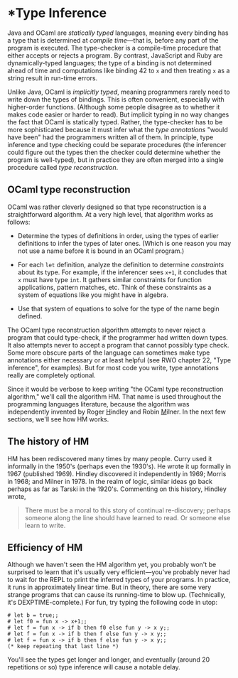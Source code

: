 # \*Type Inference

Java and OCaml are *statically typed* languages, meaning every binding has
a type that is determined at *compile time*&mdash;that is, before any part of
the program is executed. The type-checker is a compile-time procedure
that either accepts or rejects a program. By contrast, JavaScript and
Ruby are dynamically-typed languages; the type of a binding is not
determined ahead of time and computations like binding 42 to `x` and
then treating `x` as a string result in run-time errors. 

Unlike Java, OCaml is *implicitly typed*, meaning programmers rarely need
to write down the types of bindings. This is often convenient,
especially with higher-order functions. (Although some people disagree
as to whether it makes code easier or harder to read). But implicit
typing in no way changes the fact that OCaml is statically typed. Rather,
the type-checker has to be more sophisticated because it must infer what
the *type annotations* "would have been" had the programmers written all
of them. In principle, type inference and type checking could be
separate procedures (the inferencer could figure out the types then the
checker could determine whether the program is well-typed), but in
practice they are often merged into a single procedure called
*type reconstruction*.

## OCaml type reconstruction

OCaml was rather cleverly designed so that type reconstruction is a
straightforward algorithm. At a very high level, that algorithm works as
follows:

-   Determine the types of definitions in order, using the types of earlier
    definitions to infer the types of later ones. (Which is one reason you 
    may not use a name before it is bound in an OCaml program.)

-   For each `let` definition, analyze the definition to determine
    *constraints* about its type. For example, if the inferencer sees
    `x+1`, it concludes that `x` must have type `int`. It gathers
    similar constraints for function applications, pattern matches, etc.
    Think of these constraints as a system of equations like you might
    have in algebra.

-   Use that system of equations to solve for the type of the name 
    begin defined.

The OCaml type reconstruction algorithm attempts to never reject a
program that could type-check, if the programmer had written down types.
It also attempts never to accept a program that cannot possibly type
check. Some more obscure parts of the language can sometimes make type
annotations either necessary or at least helpful (see RWO chapter 22,
"Type inference", for examples).  But for most code you write, type
annotations really are completely optional. 

Since it would be verbose to keep writing "the OCaml type reconstruction
algorithm," we'll call the algorithm HM. That name is used throughout
the programming languages literature, because the algorithm was
independently invented by Roger <u>H</u>indley and Robin <u>M</u>ilner.
In the next few sections, we'll see how HM works.

## The history of HM

HM has been rediscovered many times by many people. Curry used it
informally in the 1950's (perhaps even the 1930's). He wrote it up
formally in 1967 (published 1969). Hindley discovered it independently
in 1969; Morris in 1968; and Milner in 1978. In the realm of logic,
similar ideas go back perhaps as far as Tarski in the 1920's. Commenting
on this history, Hindley wrote,

> There must be a moral to this story of continual re-discovery;
> perhaps someone along the line should have learned to read. Or someone
> else learn to write.


## Efficiency of HM

Although we haven't seen the HM algorithm yet, you probably won't be
surprised to learn that it's usually very efficient&mdash;you've
probably never had to wait for the REPL to print the inferred types of
your programs. In practice, it runs in approximately linear time. But in
theory, there are some very strange programs that can cause its
running-time to blow up. (Technically, it's DEXPTIME-complete.) For fun,
try typing the following code in utop:

```
# let b = true;;
# let f0 = fun x -> x+1;;
# let f = fun x -> if b then f0 else fun y -> x y;;
# let f = fun x -> if b then f else fun y -> x y;;
# let f = fun x -> if b then f else fun y -> x y;;
(* keep repeating that last line *)
```

You'll see the types get longer and longer, and eventually (around
20 repetitions or so) type inference will cause a notable delay.
